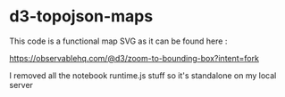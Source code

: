 # d3-topojson-maps

This code is a functional map SVG as it can be found here :

https://observablehq.com/@d3/zoom-to-bounding-box?intent=fork

I removed all the notebook runtime.js stuff so it's standalone on my local server
